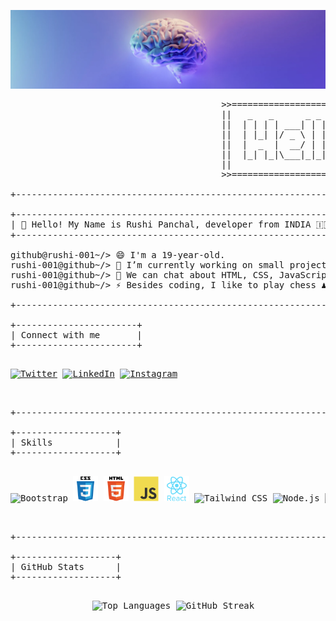 ![banner](banner.webp)

<pre>
                                        >>===========================================<<
                                        ||   _   _      _ _            _    _ _   _  ||
                                        ||  | | | | ___| | | ___      / \  | | | | | ||
                                        ||  | |_| |/ _ \ | |/ _ \    / _ \ | | | | | ||
                                        ||  |  _  |  __/ | | (_) |  / ___ \| | | |_| ||
                                        ||  |_| |_|\___|_|_|\___/  /_/   \_\_|_| (_) ||
                                        ||                                           ||
                                        >>===========================================<<

+----------------------------------------------------------------------------------------------------------------------+

+----------------------------------------------------------------+
| 👋 Hello! My Name is Rushi Panchal, developer from INDIA 🇮🇳.   |
+----------------------------------------------------------------+
                                                                                         
github@rushi-001~/> 😄 I'm a 19-year-old.                                                     
rushi-001@github~/> 🔭 I’m currently working on small projects and improving my coding skills.                    
rushi-001@github~/> 💬 We can chat about HTML, CSS, JavaScript, React, Three.js, Node.js, chess, or new software's & tech.                              
rushi-001@github~/> ⚡ Besides coding, I like to play chess ♟️.

+----------------------------------------------------------------------------------------------------------------------+

+-----------------------+
| Connect with me       |
+-----------------------+
<p align="left"> 
<a href="https://twitter.com/rushi76270899" target="_blank"><img src="https://raw.githubusercontent.com/rahuldkjain/github-profile-readme-generator/master/src/images/icons/Social/twitter.svg" alt="Twitter" height="30" width="40" /></a> <a href="https://linkedin.com/in/rushi-panchal-b58730239" target="_blank"><img src="https://raw.githubusercontent.com/rahuldkjain/github-profile-readme-generator/master/src/images/icons/Social/linked-in-alt.svg" alt="LinkedIn" height="30" width="40" /></a> <a href="https://instagram.com/rushi.panchal.2004" target="_blank"><img src="https://raw.githubusercontent.com/rahuldkjain/github-profile-readme-generator/master/src/images/icons/Social/instagram.svg" alt="Instagram" height="30" width="40" /></a>
</p>
                                            
+----------------------------------------------------------------------------------------------------------------------+

+-------------------+
| Skills            |
+-------------------+
<p align="left">
<img src="https://github.com/rushi-001/rushi-001/assets/133478781/5fbde367-6c4d-40da-8253-8722796d6365" alt="Bootstrap" width="40" height="40"/> <img src="https://raw.githubusercontent.com/devicons/devicon/master/icons/css3/css3-original-wordmark.svg" alt="CSS3" width="40" height="40"/> <img src="https://raw.githubusercontent.com/devicons/devicon/master/icons/html5/html5-original-wordmark.svg" alt="HTML5" width="40" height="40"/> <img src="https://raw.githubusercontent.com/devicons/devicon/master/icons/javascript/javascript-original.svg" alt="JavaScript" width="40" height="40"/> <img src="https://raw.githubusercontent.com/devicons/devicon/master/icons/react/react-original-wordmark.svg" alt="React" width="40" height="40"/> <img src="https://www.vectorlogo.zone/logos/tailwindcss/tailwindcss-icon.svg" alt="Tailwind CSS" width="40" height="40"/> <img src="https://github.com/rushi-001/rushi-001/assets/133478781/499384aa-c36a-4112-92f9-23b0432d133c" alt="Node.js" width="40" height="40"/> <img src="https://www.vectorlogo.zone/logos/git-scm/git-scm-icon.svg" alt="Git" width="40" height="40"/> <img src="https://www.vectorlogo.zone/logos/github/github-icon.svg" alt="GitHub" width="40" height="40"/> <img src="https://raw.githubusercontent.com/devicons/devicon/master/icons/linux/linux-original.svg" alt="Linux" width="40" height="40"/> <img src="https://www.vectorlogo.zone/logos/mongodb/mongodb-icon.svg" alt="MongoDB" width="40" height="40"/> <img src="https://www.vectorlogo.zone/logos/getpostman/getpostman-icon.svg" alt="Postman" width="40" height="40"/> <img src="https://raw.githubusercontent.com/devicons/devicon/master/icons/vscode/vscode-original.svg" alt="VS Code" width="40" height="40"/>
</p>

+----------------------------------------------------------------------------------------------------------------------+

+-------------------+
| GitHub Stats      |
+-------------------+
<p align="center">
  <img src="https://github-readme-stats.vercel.app/api/top-langs/?username=rushi-001&layout=compact" alt="Top Languages" /> <img src="https://github-readme-streak-stats.herokuapp.com/?user=rushi-001" alt="GitHub Streak" />
</p>
</pre>
